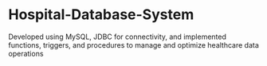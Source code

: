 # Hospital-Database-System
 Developed using MySQL, JDBC for connectivity,
 and implemented functions, triggers, and
 procedures to manage and optimize healthcare
 data operations

